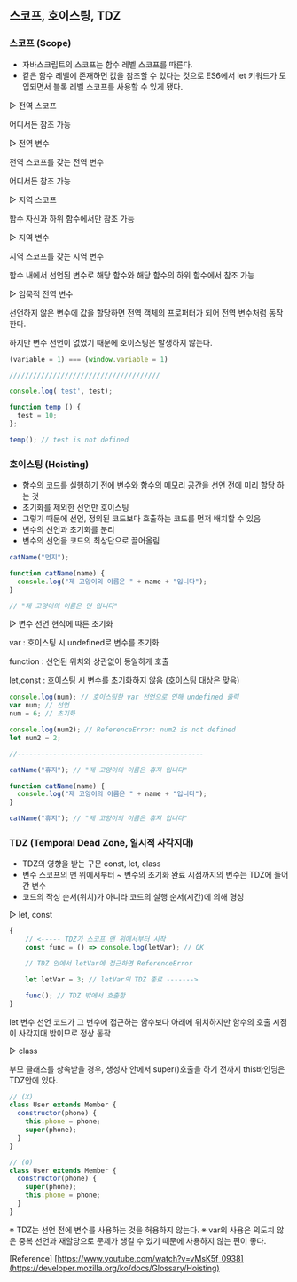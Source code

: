 ## 스코프, 호이스팅, TDZ

### 스코프 (Scope)

* 자바스크립트의 스코프는 함수 레벨 스코프를 따른다.
* 같은 함수 레벨에 존재하면 값을 참조할 수 있다는 것으로 ES6에서 let 키워드가 도입되면서 블록 레벨 스코프를 사용할 수 있게 됐다.

▷ 전역 스코프

어디서든 참조 가능

▷ 전역 변수

전역 스코프를 갖는 전역 변수

어디서든 참조 가능

▷ 지역 스코프

함수 자신과 하위 함수에서만 참조 가능

▷ 지역 변수

지역 스코프를 갖는 지역 변수

함수 내에서 선언된 변수로 해당 함수와 해당 함수의 하위 함수에서 참조 가능

▷ 임묵적 전역 변수

선언하지 않은 변수에 값을 할당하면 전역 객체의 프로퍼터가 되어 전역 변수처럼 동작한다.

하지만 변수 선언이 없었기 때문에 호이스팅은 발생하지 않는다.

```js
(variable = 1) === (window.variable = 1)

//////////////////////////////////////

console.log('test', test);

function temp () {
  test = 10;
};

temp(); // test is not defined
```

### 호이스팅 (Hoisting)

* 함수의 코드를 실행하기 전에 변수와 함수의 메모리 공간을 선언 전에 미리 할당 하는 것
* 초기화를 제외한 선언만 호이스팅
* 그렇기 때문에 선언, 정의된 코드보다 호출하는 코드를 먼저 배치할 수 있음
* 변수의 선언과 초기화를 분리
* 변수의 선언을 코드의 최상단으로 끌어올림

```js
catName("먼지");

function catName(name) {
  console.log("제 고양이의 이름은 " + name + "입니다");
}

// "제 고양이의 이름은 먼 입니다"
```

▷ 변수 선언 현식에 따른 초기화

var : 호이스팅 시 undefined로 변수를 초기화

function : 선언된 위치와 상관없이 동일하게 호출

let,const : 호이스팅 시 변수를 초기화하지 않음 (호이스팅 대상은 맞음)

```js
console.log(num); // 호이스팅한 var 선언으로 인해 undefined 출력
var num; // 선언
num = 6; // 초기화

console.log(num2); // ReferenceError: num2 is not defined
let num2 = 2;

//-----------------------------------------------

catName("휴지"); // "제 고양이의 이름은 휴지 입니다"

function catName(name) {
  console.log("제 고양이의 이름은 " + name + "입니다");
}

catName("휴지"); // "제 고양이의 이름은 휴지 입니다"
```

### TDZ (Temporal Dead Zone, 일시적 사각지대)

* TDZ의 영향을 받는 구문 const, let, class
* 변수 스코프의 맨 위에서부터 ~ 변수의 초기화 완료 시점까지의 변수는 TDZ에 들어간 변수
* 코드의 작성 순서(위치)가 아니라 코드의 실행 순서(시간)에 의해 형성

▷ let, const

```js
{
    // <----- TDZ가 스코프 맨 위에서부터 시작
    const func = () => console.log(letVar); // OK

    // TDZ 안에서 letVar에 접근하면 ReferenceError

    let letVar = 3; // letVar의 TDZ 종료 ------->

    func(); // TDZ 밖에서 호출함
}
```

let 변수 선언 코드가 그 변수에 접근하는 함수보다 아래에 위치하지만 함수의 호출 시점이 사각지대 밖이므로 정상 동작

▷ class

부모 클래스를 상속받을 경우, 생성자 안에서 super()호출을 하기 전까지 this바인딩은 TDZ안에 있다.

```js
// (X)
class User extends Member {
  constructor(phone) {
    this.phone = phone;
    super(phone);
  }
}

// (O)
class User extends Member {
  constructor(phone) {
    super(phone);
    this.phone = phone;
  }
}
```

※ TDZ는 선언 전에 변수를 사용하는 것을 허용하지 않는다.
※ var의 사용은 의도치 않은 중복 선언과 재할당으로 문제가 생길 수 있기 때문에 사용하지 않는 편이 좋다.


[Reference] [https://www.youtube.com/watch?v=vMsK5f_0938](https://developer.mozilla.org/ko/docs/Glossary/Hoisting)

